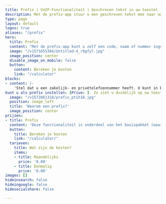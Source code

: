 ```yaml
---
title: Prefix | VoIP-Functionaliteit | Geschreven tekst in uw toestel
description: Met de prefix-app stuur u een geschreven tekst mee naar uw toestellen bij een inkomend belletje. Zo weet u bijvoorbeeld op welk nummer is gebeld.
type: page
layout: default
logos: true
aliases: "/prefix"
hero:
  title: Prefix
  content: "Met de prefix-app kunt u zelf een code, naam of nummer ingeven. Deze wordt in het display van uw telefoon getoond als het gesprek via deze route binnenkomt."
  image: "/v1571655384/Untitled-4_r9gfyl.jpg"
  image_position: center
  disable_image_on_mobile: false
  button:
    content: Bereken je kosten
    link: "/calculator"
blocks:
- content: |-
    'Stel dat u een zakelijk- en privételefoonnummer heeft. U kunt in beide belroutes een prefix instellen. Bij het zakelijk nummer plaatst u [Zaak: ] en in de belroute van het privénummer
kunt u als prefix instellen: [Prive: ]. Zo ziet u duidelijk op uw toestel via welk nummer het gesprek binnenkomt en hoe u dus kunt opnemen.<br><br><a href="https://www.callvoip.nl/ondersteuning/simmpl-functionaliteiten/prefix/" class="button">Hoe werkt het?</a>'
  image: "/v1572861318/prefix_ptih18.jpg"
  position: image_left
  title: 'Waarom een prefix?'
  image_position: center
prijzen:
- title: Prefix
  content: 'Deze functionaliteit is onderdeel van het basispakket (waar u €7,50 excl. BTW voor betaalt)'
  button:
    title: Bereken je kosten
    link: "/calculator/"
  tarieven:
    title: Wat zijn de kosten?
    items:
    - title: Maandelijks
      price: '0.00'
    - title: Eenmalig
      price: '0.00'
images: []
hideinsearch: false
hideingoogle: false
hidesocialshare: false

---
```

